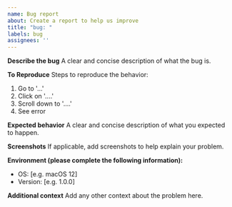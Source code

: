 ```yaml
---
name: Bug report
about: Create a report to help us improve
title: "bug: "
labels: bug
assignees: ''
---
```


**Describe the bug**
A clear and concise description of what the bug is.

**To Reproduce**
Steps to reproduce the behavior:
1. Go to '...'
2. Click on '....'
3. Scroll down to '....'
4. See error

**Expected behavior**
A clear and concise description of what you expected to happen.

**Screenshots**
If applicable, add screenshots to help explain your problem.

**Environment (please complete the following information):**
- OS: [e.g. macOS 12]
- Version: [e.g. 1.0.0]

**Additional context**
Add any other context about the problem here.
